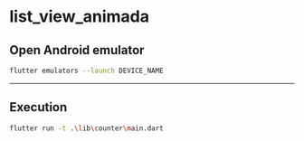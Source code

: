 # list_view_animada

## Open Android emulator
```bash
flutter emulators --launch DEVICE_NAME
```
---
## Execution
```bash
flutter run -t .\lib\counter\main.dart
```

